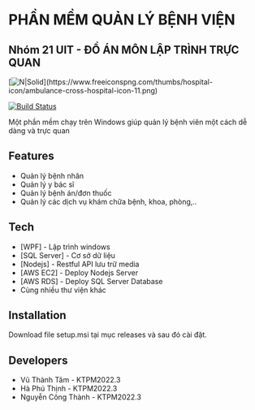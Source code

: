 # PHẦN MỀM QUẢN LÝ BỆNH VIỆN
## Nhóm 21 UIT - ĐỒ ÁN MÔN LẬP TRÌNH TRỰC QUAN

[![N|Solid]([https://www.freeiconspng.com/thumbs/hospital-icon/ambulance-cross-hospital-icon-11.png](https://github.com/chabuuuu/UIT_LTTQ_DoAn/blob/main/Photo/Screenshot%202024-01-21%20110246.png?raw=true))](https://www.freeiconspng.com/thumbs/hospital-icon/ambulance-cross-hospital-icon-11.png)

[![Build Status](https://travis-ci.org/joemccann/dillinger.svg?branch=master)](https://travis-ci.org/joemccann/dillinger)

Một phần mềm chạy trên Windows giúp quản lý bệnh viên một cách dễ dàng và trực quan

## Features

- Quản lý bệnh nhân
- Quản lý y bác sĩ
- Quản lý bệnh án/đơn thuốc
- Quản lý các dịch vụ khám chữa bệnh, khoa, phòng,..
## Tech

- [WPF] - Lập trình windows
- [SQL Server] - Cơ sở dữ liệu
- [Nodejs] - Restful API lưu trữ media
- [AWS EC2] - Deploy Nodejs Server
- [AWS RDS] - Deploy SQL Server Database
- Cùng nhiều thư viện khác

## Installation

Download file setup.msi tại mục releases và sau đó cài đặt.

## Developers
- Vũ Thành Tâm - KTPM2022.3
- Hà Phú Thịnh - KTPM2022.3
- Nguyễn Công Thành - KTPM2022.3
